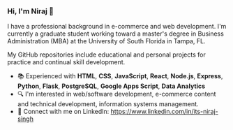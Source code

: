 ### Hi, I'm Niraj 👋

I have a professional background in e-commerce and web development. I'm currently a graduate student working toward a master's degree in Business Administration (MBA) at the University of South Florida in Tampa, FL.

My GitHub repositories include educational and personal projects for practice and continual skill development.

- 📚 Experienced with **HTML**, **CSS**, **JavaScript**, **React**, **Node.js**, **Express**, **Python**, **Flask**, **PostgreSQL**, **Google Apps Script**, **Data Analytics**
- 🔍 I'm interested in web/software development, e-commerce content and technical development, information systems management.
- 🔗 Connect with me on LinkedIn: https://www.linkedin.com/in/its-niraj-singh
